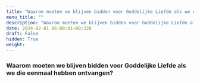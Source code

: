 ```yaml
---
title: "Waarom moeten we blijven bidden voor Goddelijke Liefde als we die eenmaal hebben ontvangen?"
menu_title: ""
description: "Waarom moeten we blijven bidden voor Goddelijke Liefde als we die eenmaal hebben ontvangen?"
date: 2024-02-01 06:00:01+00:228
draft: False
hidden: True
weight:
---
```

### Waarom moeten we blijven bidden voor Goddelijke Liefde als we die eenmaal hebben ontvangen?


